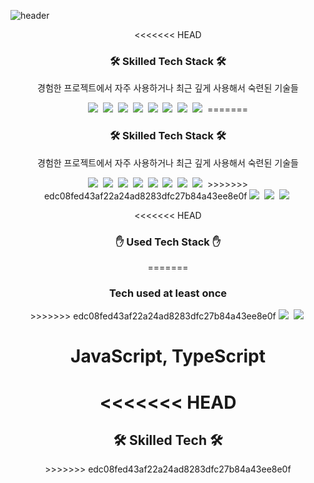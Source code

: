 ![header](https://capsule-render.vercel.app/api?type=soft&color=auto&height=200&section=header&text=Jinkyuhan&fontSize=70&animation=twinkling)

<div align=center>
<<<<<<< HEAD
  <h3> 🛠  Skilled Tech Stack 🛠 </h3>
  <p> 경험한 프로젝트에서 자주 사용하거나 최근 깊게 사용해서 숙련된 기술들 </p>
  <img src="https://img.shields.io/badge/JavaScript-yellow?style=flat-square&logo=JavaScript&logoColor=white"/></a>&nbsp 
  <img src="https://img.shields.io/badge/TypeScript-blue?style=flat-square&logo=TypeScript&logoColor=white"/></a>&nbsp 
  <img src="https://img.shields.io/badge/NestJS-ea2845?style=flat-square&logo=NestJS&logoColor=white"/></a>&nbsp 
  <img src="https://img.shields.io/badge/Spring-5DA830?style=flat-square&logo=Spring&logoColor=white"/></a>&nbsp 
  <img src="https://img.shields.io/badge/Redis-BD331E?style=flat-square&logo=Redis&logoColor=white"/></a>&nbsp 
  <img src="https://img.shields.io/badge/Java-4D7290?style=flat-square&logo=Java&logoColor=white"/></a>&nbsp 
  <img src="https://img.shields.io/badge/Jest-A82620?style=flat-square&logo=Jest&logoColor=white"/></a>&nbsp 
  <img src="https://img.shields.io/badge/JWT-black?style=flat-square&logo=JSON%20Web%20Tokens&logoColor=white"/></a>&nbsp 
=======
  <h3> 🛠 Skilled Tech Stack 🛠 </h3>
  <p> 경험한 프로젝트에서 자주 사용하거나 최근 깊게 사용해서 숙련된 기술들 </p>
  <img src="https://img.shields.io/badge/JavaScript-FFFFFF?style=flat-square&logo=JavaScript&logoColor=yellow"/></a>&nbsp 
  <img src="https://img.shields.io/badge/TypeScript-FFFFFF?style=flat-square&logo=TypeScript&logoColor=blue"/></a>&nbsp 
  <img src="https://img.shields.io/badge/NestJS-FFFFFF?style=flat-square&logo=NestJS&logoColor=ea2845"/></a>&nbsp 
  <img src="https://img.shields.io/badge/Spring-FFFFFF?style=flat-square&logo=Spring&logoColor=5DA830"/></a>&nbsp 
  <img src="https://img.shields.io/badge/Redis-FFFFFF?style=flat-square&logo=Redis&logoColor=red"/></a>&nbsp 
  <img src="https://img.shields.io/badge/Java-FFFFFF?style=flat-square&logo=Java&logoColor=blue"/></a>&nbsp 
  <img src="https://img.shields.io/badge/Jest-FFFFFF?style=flat-square&logo=Jest&logoColor=red"/></a>&nbsp 
  <img src="https://img.shields.io/badge/JWT-FFFFFF?style=flat-square&logo=JSONWebToken&logoColor=5DA830"/></a>&nbsp 
>>>>>>> edc08fed43af22a24ad8283dfc27b84a43ee8e0f
  <img src="https://img.shields.io/badge/ExpressJS-FFFFFF?style=flat-square&logo=Express&logoColor=black"/></a>&nbsp 
  <img src="https://img.shields.io/badge/Docker-FFFFFF?style=flat-square&logo=Docker&logoColor=blue"/></a>&nbsp 
  <img src="https://img.shields.io/badge/DockerSwarm-FFFFFF?style=flat-square&logo=DockerSwarm&logoColor=blue"/></a>&nbsp

<<<<<<< HEAD
  <h3> ✋ Used Tech Stack ✋ </h3>
=======
  <h3> Tech used at least once </h3>
>>>>>>> edc08fed43af22a24ad8283dfc27b84a43ee8e0f
  <img src="https://img.shields.io/badge/JavaScript-FFFFFF?style=flat-square&logo=JavaScript&logoColor=yellow"/></a>&nbsp 
  <img src="https://img.shields.io/badge/JavaScript-FFFFFF?style=flat-square&logo=JavaScript&logoColor=yellow"/></a>&nbsp

  <h1> JavaScript, TypeScript </h1>

<<<<<<< HEAD
=======
  <h2> 🛠 Skilled Tech 🛠 </h2>
>>>>>>> edc08fed43af22a24ad8283dfc27b84a43ee8e0f
</div>
<!-- swagger, prettier, Firebase, Mongo, Postgresql, MariaDB, REST API, filebeat, logstash,  -->

